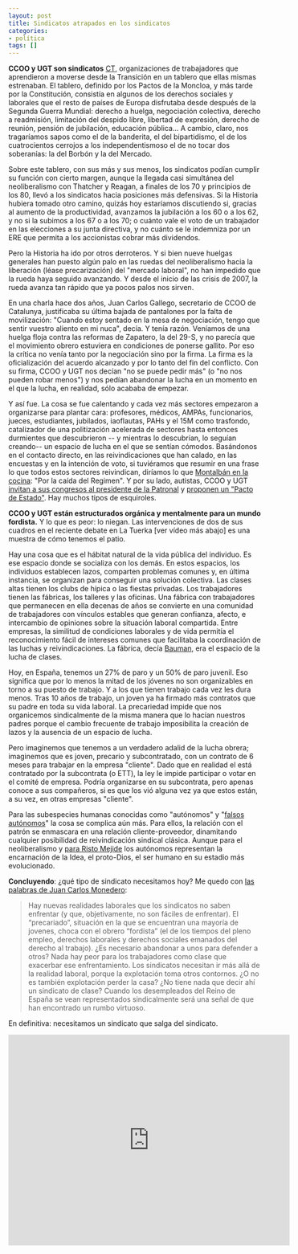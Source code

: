 ```yaml
---
layout: post
title: Sindicatos atrapados en los sindicatos
categories:
- política
tags: []
---
```

**CCOO y UGT son sindicatos** [CT](http://www.kubidetik.com/ct-cultura-transicion/), organizaciones de trabajadores que aprendieron a moverse desde la Transición en un tablero que ellas mismas estrenaban. El tablero, definido por los Pactos de la Moncloa, y más tarde por la Constitución, consistía en algunos de los derechos sociales y laborales que el resto de países de Europa disfrutaba desde después de la Segunda Guerra Mundial: derecho a huelga, negociación colectiva, derecho a readmisión, limitación del despido libre, libertad de expresión, derecho de reunión, pensión de jubilación, educación pública... A cambio, claro, nos tragaríamos sapos como el de la banderita, el del bipartidismo, el de los cuatrocientos cerrojos a los independentismoso el de no tocar dos soberanías: la del Borbón y la del Mercado.

Sobre este tablero, con sus más y sus menos, los sindicatos podían cumplir su función con cierto margen, aunque la llegada casi simultánea del neoliberalismo con Thatcher y Reagan, a finales de los 70 y principios de los 80, llevó a los sindicatos hacia posiciones más defensivas. Si la Historia hubiera tomado otro camino, quizás hoy estaríamos discutiendo si, gracias al aumento de la productividad, avanzamos la jubilación a los 60 o a los 62, y no si la subimos a los 67 o a los 70; o cuánto vale el voto de un trabajador en las elecciones a su junta directiva, y no cuánto se le indemniza por un ERE que permita a los accionistas cobrar más dividendos.

Pero la Historia ha ido por otros derroteros. Y si bien nueve huelgas generales han puesto algún palo en las ruedas del neoliberalismo hacia la liberación (léase precarización) del "mercado laboral", no han impedido que la rueda haya seguido avanzando. Y desde el inicio de las crisis de 2007, la rueda avanza tan rápido que ya pocos palos nos sirven.

En una charla hace dos años, Juan Carlos Gallego, secretario de CCOO de Catalunya, justificaba su última bajada de pantalones por la falta de movilización: "Cuando estoy sentado en la mesa de negociación, tengo que sentir vuestro aliento en mi nuca", decía. Y tenía razón. Veníamos de una huelga floja contra las reformas de Zapatero, la del 29-S, y no parecía que el movimiento obrero estuviera en condiciones de ponerse gallito. Por eso la crítica no venía tanto por la negociación sino por la firma. La firma es la oficialización del acuerdo alcanzado y por lo tanto del fin del conflicto. Con su firma, CCOO y UGT nos decían "no se puede pedir más" (o "no nos pueden robar menos") y nos pedían abandonar la lucha en un momento en el que la lucha, en realidad, sólo acababa de empezar.

Y así fue. La cosa se fue calentando y cada vez más sectores empezaron a organizarse para plantar cara: profesores, médicos, AMPAs, funcionarios, jueces, estudiantes, jubilados, iaoflautas, PAHs y el 15M como trasfondo, catalizador de una politización acelerada de sectores hasta entonces durmientes que descubrieron -- y mientras lo descubrían, lo seguían creando-- un espacio de lucha en el que se sentían cómodos. Basándonos en el contacto directo, en las reivindicaciones que han calado, en las encuestas y en la intención de voto, si tuviéramos que resumir en una frase lo que todos estos sectores reivindican, diríamos lo que [Montalbán en la cocina](http://www.clubcultura.com/clubliteratura/clubescritores/vazquez_montalban/gourmet01.htm): "Por la caída del Regimen". Y por su lado, autistas, CCOO y UGT [invitan a sus congresos al presidente de la Patronal](http://www.youtube.com/watch?v=OE7I0f9wiho&feature=youtu.be) y [proponen un "Pacto de Estado"](http://www.publico.es/dinero/454843/ugt-y-ccoo-llevaran-a-la-moncloa-una-propuesta-de-pacto-nacional). Hay muchos tipos de esquiroles.

**CCOO y UGT están estructurados orgánica y mentalmente para un mundo fordista.** Y lo que es peor: lo niegan. Las intervenciones de dos de sus cuadros en el reciente debate en La Tuerka [ver vídeo más abajo] es una muestra de cómo tenemos el patio.

Hay una cosa que es el hábitat natural de la vida pública del individuo. Es ese espacio donde se socializa con los demás. En estos espacios, los individuos establecen lazos, comparten problemas comunes y, en última instancia, se organizan para conseguir una solución colectiva. Las clases altas tienen los clubs de hípica o las fiestas privadas. Los trabajadores tienen las fábricas, los talleres y las oficinas. Una fábrica con trabajadores que permanecen en ella decenas de años se convierte en una comunidad de trabajadores con vínculos estables que generan confianza, afecto, e intercambio de opiniones sobre la situación laboral compartida. Entre empresas, la similitud de condiciones laborales y de vida permitía el reconocimiento fácil de intereses comunes que facilitaba la coordinación de las luchas y reivindicaciones. La fábrica, decía [Bauman](http://es.wikipedia.org/wiki/Zygmunt_Bauman), era el espacio de la lucha de clases.

Hoy, en España, tenemos un 27% de paro y un 50% de paro juvenil. Eso significa que por lo menos la mitad de los jóvenes no son organizables en torno a su puesto de trabajo. Y a los que tienen trabajo cada vez les dura menos. Tras 10 años de trabajo, un joven ya ha firmado más contratos que su padre en toda su vida laboral. La precariedad impide que nos organicemos sindicalmente de la misma manera que lo hacían nuestros padres porque el cambio frecuente de trabajo imposibilita la creación de lazos y la ausencia de un espacio de lucha.

Pero imaginemos que tenemos a un verdadero adalid de la lucha obrera; imaginemos que es joven, precario y subcontratado, con un contrato de 6 meses para trabajar en la empresa "cliente". Dado que en realidad el está contratado por la subcontrata (o ETT), la ley le impide participar o votar en el comité de empresa. Podría organizarse en su subcontrata, pero apenas conoce a sus compañeros, si es que los vió alguna vez ya que estos están, a su vez, en otras empresas "cliente".

Para las subespecies humanas conocidas como "autónomos" y "[falsos autónomos](http://www.youtube.com/watch?v=ArpZE8wqioc)" la cosa se complica aún más. Para ellos, la relación con el patrón se enmascara en una relación cliente-proveedor, dinamitando cualquier posibilidad de reivindicación sindical clásica. Aunque para el neoliberalismo y [para Risto Mejide](http://maldekstrakolono.net/2013/05/23/respuesta-al-vendedor-de-cancamusa-risto-mejide/) los autónomos representan la encarnación de la Idea, el proto-Dios, el ser humano en su estadio más evolucionado.

**Concluyendo**: ¿qué tipo de sindicato necesitamos hoy? Me quedo con [las palabras de Juan Carlos Monedero](http://www.comiendotierra.es/2013/05/26/hacia-donde-van-los-sindicatos-debate-en-la-tuerka/):

> Hay nuevas realidades laborales que los sindicatos no saben enfrentar (y que, objetivamente, no son fáciles de enfrentar). El “precariado”, situación en la que se encuentran una mayoría de jovenes, choca con el obrero “fordista” (el de los tiempos del pleno empleo, derechos laborales y derechos sociales emanados del derecho al trabajo). ¿Es necesario abandonar a unos para defender a otros? Nada hay peor para los trabajadores como clase que exacerbar ese enfrentamiento. Los sindicatos necesitan ir más allá de la realidad laboral, porque la explotación toma otros contornos. ¿O no es también explotación perder la casa? ¿No tiene nada que decir ahí un sindicato de clase? Cuando los desempleados del Reino de España se vean representados sindicalmente será una señal de que han encontrado un rumbo virtuoso.

En definitiva: necesitamos un sindicato que salga del sindicato.

<iframe width="560" height="420" src="https://www.youtube.com/embed/Q07l_svOkXQ" frameborder="0" allowfullscreen></iframe>
